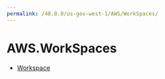 ```yaml
---
permalink: /48.0.0/us-gov-west-1/AWS/WorkSpaces/
---
```


# AWS.WorkSpaces



* [Workspace](Workspace.md)